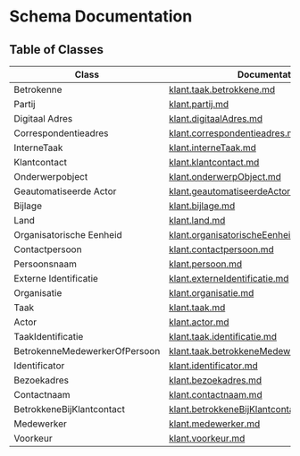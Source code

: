 # Schema Documentation

## Table of Classes

| Class | Documentation |
|-------|--------------|
| Betrokenne | [klant.taak.betrokkene.md](klant.taak.betrokkene.md) |
| Partij | [klant.partij.md](klant.partij.md) |
| Digitaal Adres | [klant.digitaalAdres.md](klant.digitaalAdres.md) |
| Correspondentieadres | [klant.correspondentieadres.md](klant.correspondentieadres.md) |
| InterneTaak | [klant.interneTaak.md](klant.interneTaak.md) |
| Klantcontact | [klant.klantcontact.md](klant.klantcontact.md) |
| Onderwerpobject | [klant.onderwerpObject.md](klant.onderwerpObject.md) |
| Geautomatiseerde Actor | [klant.geautomatiseerdeActor.md](klant.geautomatiseerdeActor.md) |
| Bijlage | [klant.bijlage.md](klant.bijlage.md) |
| Land | [klant.land.md](klant.land.md) |
| Organisatorische Eenheid | [klant.organisatorischeEenheid.md](klant.organisatorischeEenheid.md) |
| Contactpersoon | [klant.contactpersoon.md](klant.contactpersoon.md) |
| Persoonsnaam | [klant.persoon.md](klant.persoon.md) |
| Externe Identificatie | [klant.externeIdentificatie.md](klant.externeIdentificatie.md) |
| Organisatie | [klant.organisatie.md](klant.organisatie.md) |
| Taak | [klant.taak.md](klant.taak.md) |
| Actor | [klant.actor.md](klant.actor.md) |
| TaakIdentificatie | [klant.taak.identificatie.md](klant.taak.identificatie.md) |
| BetrokenneMedewerkerOfPersoon | [klant.taak.betrokkeneMedewerkerOfPersoon.md](klant.taak.betrokkeneMedewerkerOfPersoon.md) |
| Identificator | [klant.identificator.md](klant.identificator.md) |
| Bezoekadres | [klant.bezoekadres.md](klant.bezoekadres.md) |
| Contactnaam | [klant.contactnaam.md](klant.contactnaam.md) |
| BetrokkeneBijKlantcontact | [klant.betrokkeneBijKlantcontact.md](klant.betrokkeneBijKlantcontact.md) |
| Medewerker | [klant.medewerker.md](klant.medewerker.md) |
| Voorkeur | [klant.voorkeur.md](klant.voorkeur.md) |
